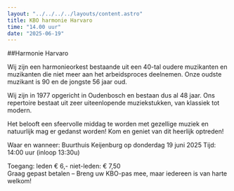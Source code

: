 ```yaml
---
layout: "../../../../layouts/content.astro"
title: KBO harmonie Harvaro
time: "14.00 uur"
date: "2025-06-19"
---
```


##Harmonie Harvaro

Wij zijn een harmonieorkest bestaande uit een 40-tal oudere muzikanten en muzikanten 
die niet meer aan het arbeidsproces deelnemen.
Onze oudste muzikant is 90 en de jongste 56 jaar oud.

Wij zijn in 1977 opgericht in Oudenbosch en bestaan dus al 48 jaar.
Ons repertoire bestaat uit zeer uiteenlopende muziekstukken, van klassiek tot modern.

Het belooft een sfeervolle middag te worden met gezellige muziek en natuurlijk mag er gedanst worden!
Kom en geniet van dit heerlijk optreden!

Waar en wanneer:   Buurthuis Keijenburg op donderdag 19 juni 2025
Tijd: 14:00 uur (inloop 13:30u)

Toegang: leden € 6,-   niet-leden: € 7,50     
Graag gepast betalen  –  Breng uw KBO-pas mee, maar iedereen is van harte welkom!
